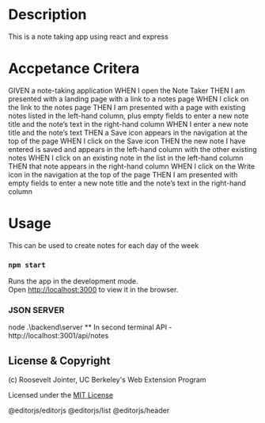 
# Description

This is a note taking app using react and express

# Accpetance Critera 

GIVEN a note-taking application
WHEN I open the Note Taker
THEN I am presented with a landing page with a link to a notes page
WHEN I click on the link to the notes page
THEN I am presented with a page with existing notes listed in the left-hand column, 
    plus empty fields to enter a new note title and the note’s text in the right-hand 
    column
WHEN I enter a new note title and the note’s text
THEN a Save icon appears in the navigation at the top of the page
WHEN I click on the Save icon
THEN the new note I have entered is saved and appears in the left-hand column with the 
    other existing notes
WHEN I click on an existing note in the list in the left-hand column
THEN that note appears in the right-hand column
WHEN I click on the Write icon in the navigation at the top of the page
THEN I am presented with empty fields to enter a new note title and the note’s text 
    in the right-hand column

# Usage

This can be used to create notes for each day of the week

### `npm start`

Runs the app in the development mode.\
Open [http://localhost:3000](http://localhost:3000) to view it in the browser.

### JSON SERVER

node .\backend\server ** In second terminal
API - http://localhost:3001/api/notes


## License & Copyright

(c) Roosevelt Jointer, UC Berkeley's Web Extension Program

Licensed under the [MIT License](LICENSE)

 @editorjs/editorjs @editorjs/list @editorjs/header